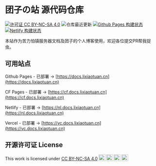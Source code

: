 # 团子の站 源代码仓库

[![许可证 CC BY-NC-SA 4.0](https://img.shields.io/badge/%E8%AE%B8%E5%8F%AF%E8%AF%81-CC_BY--NC--SA_4.0-brightgreen?style=for-the-badge)](https://creativecommons.org/licenses/by-nc-sa/4.0/?ref=chooser-v1)
![仓库最近更新](https://img.shields.io/github/last-commit/TuanZiGit/TZ-Site?style=for-the-badge&label=%E6%9C%80%E8%BF%91%E6%9B%B4%E6%96%B0)
[![Github Pages 构建状态](https://img.shields.io/github/actions/workflow/status/TuanZiGit/TZ-Site/deploy-docs.yml?style=for-the-badge&logo=github&label=Github%20Pages%20%E6%9E%84%E5%BB%BA%E7%8A%B6%E6%80%81)](https://github.com/TuanZiGit/TZ-Site/actions/workflows/deploy-docs.yml)
[![Netlify 构建状态](https://img.shields.io/netlify/eb194283-5285-446e-99f8-8110182c68ba?style=for-the-badge&logo=netlify&label=Netlify%20%E6%9E%84%E5%BB%BA%E7%8A%B6%E6%80%81)](https://app.netlify.com/sites/tzdoc/deploys)

本站作为苦力怕镇服务器文档及团子的个人博客使用，欢迎各位提交PR帮我捉虫。

## 可用站点

Github Pages - 已部署 → [https://docs.lixiaotuan.cn](https://docs.lixiaotuan.cn)

CF Pages - 已部署 → [https://cf.docs.lixiaotuan.cn](https://cf.docs.lixiaotuan.cn)

Netlify - 已部署 → [https://nl.docs.lixiaotuan.cn](https://nl.docs.lixiaotuan.cn)

Vercel - 已部署 → [https://vc.docs.lixiaotuan.cn](https://vc.docs.lixiaotuan.cn)

## 开源许可证 License

<p xmlns:cc="http://creativecommons.org/ns#" >This work is licensed under <a href="https://creativecommons.org/licenses/by-nc-sa/4.0/?ref=chooser-v1" target="_blank" rel="license noopener noreferrer" style="display:inline-block;">CC BY-NC-SA 4.0<img style="height:22px!important;margin-left:3px;vertical-align:text-bottom;" src="https://mirrors.creativecommons.org/presskit/icons/cc.svg?ref=chooser-v1" alt=""><img style="height:22px!important;margin-left:3px;vertical-align:text-bottom;" src="https://mirrors.creativecommons.org/presskit/icons/by.svg?ref=chooser-v1" alt=""><img style="height:22px!important;margin-left:3px;vertical-align:text-bottom;" src="https://mirrors.creativecommons.org/presskit/icons/nc.svg?ref=chooser-v1" alt=""><img style="height:22px!important;margin-left:3px;vertical-align:text-bottom;" src="https://mirrors.creativecommons.org/presskit/icons/sa.svg?ref=chooser-v1" alt=""></a></p>